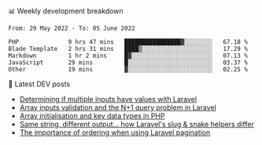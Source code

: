 📊 Weekly development breakdown
<!--START_SECTION:waka-->

```text
From: 29 May 2022 - To: 05 June 2022

PHP              9 hrs 47 mins   ████████████████▓░░░░░░░░   67.18 %
Blade Template   2 hrs 31 mins   ████▒░░░░░░░░░░░░░░░░░░░░   17.29 %
Markdown         1 hr 2 mins     █▓░░░░░░░░░░░░░░░░░░░░░░░   07.13 %
JavaScript       29 mins         █░░░░░░░░░░░░░░░░░░░░░░░░   03.37 %
Other            19 mins         ▓░░░░░░░░░░░░░░░░░░░░░░░░   02.25 %
```

<!--END_SECTION:waka-->

📕 Latest DEV posts
<!-- BLOG-POST-LIST:START -->
- [Determining if multiple inputs have values with Laravel](https://dev.to/michaelvickersuk/determining-if-multiple-inputs-have-values-with-laravel-km6)
- [Array inputs validation and the N+1 query problem in Laravel](https://dev.to/michaelvickersuk/array-inputs-validation-and-the-n1-query-problem-in-laravel-2agb)
- [Array initialisation and key data types in PHP](https://dev.to/michaelvickersuk/array-initialisation-and-key-data-types-in-php-1e5b)
- [Same string, different output... how Laravel&#39;s slug &amp; snake helpers differ](https://dev.to/michaelvickersuk/same-string-different-output-how-laravels-slug-snake-helpers-differ-1ccj)
- [The importance of ordering when using Laravel pagination](https://dev.to/michaelvickersuk/the-importance-of-ordering-when-using-laravel-pagination-1e37)
<!-- BLOG-POST-LIST:END -->

